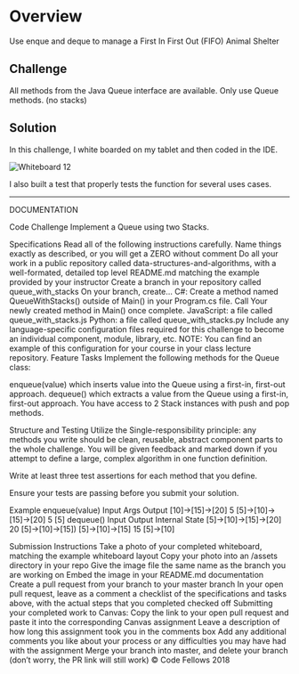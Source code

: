 # Overview

Use enque and deque to manage a First In First Out (FIFO) Animal Shelter

## Challenge
All methods from the Java Queue interface are available. Only use Queue methods. (no stacks)

## Solution
In this challenge, I white boarded on my tablet and then coded in the IDE.

![Whiteboard 12](/Users/sooz/codefellows/401Java/data-structures-and-algorithms/assets/Whiteboard12.png)


I also built a test that properly tests the function for several uses cases.

----------------------

DOCUMENTATION

Code Challenge
Implement a Queue using two Stacks.

Specifications
Read all of the following instructions carefully. Name things exactly as described, or you will get a ZERO without comment
Do all your work in a public repository called data-structures-and-algorithms, with a well-formated, detailed top level README.md matching the example provided by your instructor
Create a branch in your repository called queue_with_stacks
On your branch, create…
C#: Create a method named QueueWithStacks() outside of Main() in your Program.cs file. Call Your newly created method in Main() once complete.
JavaScript: a file called queue_with_stacks.js
Python: a file called queue_with_stacks.py
Include any language-specific configuration files required for this challenge to become an individual component, module, library, etc.
NOTE: You can find an example of this configuration for your course in your class lecture repository.
Feature Tasks
Implement the following methods for the Queue class:

enqueue(value) which inserts value into the Queue using a first-in, first-out approach.
dequeue() which extracts a value from the Queue using a first-in, first-out approach.
You have access to 2 Stack instances with push and pop methods.

Structure and Testing
Utilize the Single-responsibility principle: any methods you write should be clean, reusable, abstract component parts to the whole challenge. You will be given feedback and marked down if you attempt to define a large, complex algorithm in one function definition.

Write at least three test assertions for each method that you define.

Ensure your tests are passing before you submit your solution.

Example
enqueue(value)
Input	Args	Output
[10]->[15]->[20]	5	[5]->[10]->[15]->[20]
 	5	[5]
dequeue()
Input	Output	Internal State
[5]->[10]->[15]->[20]	20	[5]->[10]->[15])
[5]->[10]->[15]	15	[5]->[10]

Submission Instructions
Take a photo of your completed whiteboard, matching the example whiteboard layout
Copy your photo into an /assets directory in your repo
Give the image file the same name as the branch you are working on
Embed the image in your README.md documentation
Create a pull request from your branch to your master branch
In your open pull request, leave as a comment a checklist of the specifications and tasks above, with the actual steps that you completed checked off
Submitting your completed work to Canvas:
Copy the link to your open pull request and paste it into the corresponding Canvas assignment
Leave a description of how long this assignment took you in the comments box
Add any additional comments you like about your process or any difficulties you may have had with the assignment
Merge your branch into master, and delete your branch (don’t worry, the PR link will still work)
© Code Fellows 2018
